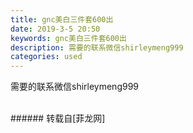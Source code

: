 ```yaml
---
title: gnc美白三件套600出
date: 2019-3-5 20:50
keywords: gnc美白三件套600出
description: 需要的联系微信shirleymeng999
categories: used
---
```

<td class="t_f" id="postmessage_3164373">

需要的联系微信shirleymeng999<br/>
<img alt="" border="0" class="zoom" data-cf-modified-cf603c205eefd5af0713917e-="" file="http://www.flw.ph/data/appbyme/upload/image/201903/05/cqvPfrhtJA8K.jpg" id="aimg_CHrVV" lazyloadthumb="1" onclick="" onmouseover="" src="http://www.flw.ph/data/appbyme/upload/image/201903/05/cqvPfrhtJA8K.jpg"/><br/>
<br/>
</td>
###### 转载自[菲龙网]